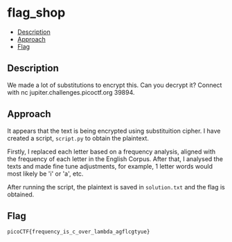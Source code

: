# flag_shop

- [Description](#description)
- [Approach](#approach)
- [Flag](#flag)

## Description

We made a lot of substitutions to encrypt this. Can you decrypt it? Connect with nc jupiter.challenges.picoctf.org 39894.

## Approach

It appears that the text is being encrypted using substituition cipher. I have created a script, `script.py` to obtain the plaintext.

Firstly, I replaced each letter based on a frequency analysis, aligned with the frequency of each letter in the English Corpus. After that, I analysed the texts and made fine tune adjustments, for example, 1 letter words would most likely be 'i' or 'a', etc.

After running the script, the plaintext is saved in `solution.txt` and the flag is obtained.

## Flag

`picoCTF{frequency_is_c_over_lambda_agflcgtyue}`